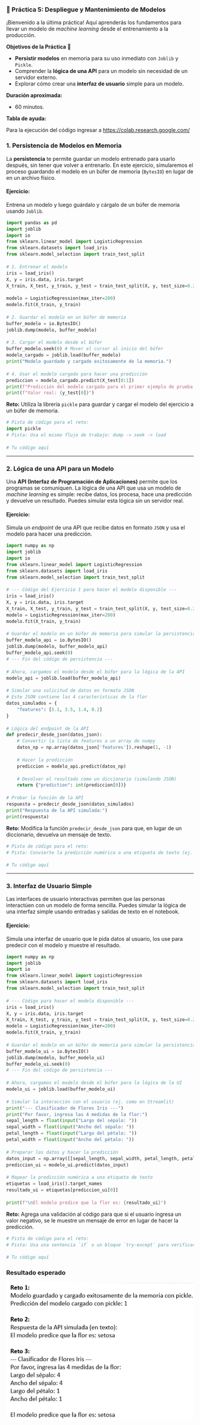 ### 🚀 Práctica 5: Despliegue y Mantenimiento de Modelos

¡Bienvenido a la última práctica\! Aquí aprenderás los fundamentos para llevar un modelo de *machine learning* desde el entrenamiento a la producción.

**Objetivos de la Práctica** 🎯

  * **Persistir modelos** en memoria para su uso inmediato con `Joblib` y `Pickle`.
  * Comprender la **lógica de una API** para un modelo sin necesidad de un servidor externo.
  * Explorar cómo crear una **interfaz de usuario** simple para un modelo.

**Duración aproximada:**
- 60 minutos.

**Tabla de ayuda:**

Para la ejecución del código ingresar a https://colab.research.google.com/ 

### **1. Persistencia de Modelos en Memoria**

La **persistencia** te permite guardar un modelo entrenado para usarlo después, sin tener que volver a entrenarlo. En este ejercicio, simularemos el proceso guardando el modelo en un búfer de memoria (`BytesIO`) en lugar de en un archivo físico.

#### **Ejercicio:**

Entrena un modelo y luego guárdalo y cárgalo de un búfer de memoria usando `Joblib`.

```python
import pandas as pd
import joblib
import io
from sklearn.linear_model import LogisticRegression
from sklearn.datasets import load_iris
from sklearn.model_selection import train_test_split

# 1. Entrenar el modelo
iris = load_iris()
X, y = iris.data, iris.target
X_train, X_test, y_train, y_test = train_test_split(X, y, test_size=0.2, random_state=42)

modelo = LogisticRegression(max_iter=200)
modelo.fit(X_train, y_train)

# 2. Guardar el modelo en un búfer de memoria
buffer_modelo = io.BytesIO()
joblib.dump(modelo, buffer_modelo)

# 3. Cargar el modelo desde el búfer
buffer_modelo.seek(0) # Mover el cursor al inicio del búfer
modelo_cargado = joblib.load(buffer_modelo)
print("Modelo guardado y cargado exitosamente de la memoria.")

# 4. Usar el modelo cargado para hacer una predicción
prediccion = modelo_cargado.predict(X_test[0:1])
print(f"Predicción del modelo cargado para el primer ejemplo de prueba: {prediccion[0]}")
print(f"Valor real: {y_test[0]}")
```

**Reto:** Utiliza la librería `pickle` para guardar y cargar el modelo del ejercicio a un búfer de memoria.

```python
# Pista de código para el reto:
import pickle
# Pista: Usa el mismo flujo de trabajo: dump -> seek -> load

# Tu código aquí
```

-----

### **2. Lógica de una API para un Modelo**

Una **API (Interfaz de Programación de Aplicaciones)** permite que los programas se comuniquen. La lógica de una API que usa un modelo de *machine learning* es simple: recibe datos, los procesa, hace una predicción y devuelve un resultado. Puedes simular esta lógica sin un servidor real.

#### **Ejercicio:**

Simula un *endpoint* de una API que recibe datos en formato `JSON` y usa el modelo para hacer una predicción.

```python
import numpy as np
import joblib
import io
from sklearn.linear_model import LogisticRegression
from sklearn.datasets import load_iris
from sklearn.model_selection import train_test_split

# --- Código del Ejercicio 1 para hacer el modelo disponible ---
iris = load_iris()
X, y = iris.data, iris.target
X_train, X_test, y_train, y_test = train_test_split(X, y, test_size=0.2, random_state=42)
modelo = LogisticRegression(max_iter=200)
modelo.fit(X_train, y_train)

# Guardar el modelo en un búfer de memoria para simular la persistencia
buffer_modelo_api = io.BytesIO()
joblib.dump(modelo, buffer_modelo_api)
buffer_modelo_api.seek(0)
# --- Fin del código de persistencia ---

# Ahora, cargamos el modelo desde el búfer para la lógica de la API
modelo_api = joblib.load(buffer_modelo_api)

# Simular una solicitud de datos en formato JSON
# Este JSON contiene las 4 características de la flor
datos_simulados = {
    "features": [5.1, 3.5, 1.4, 0.2]
}

# Lógica del endpoint de la API
def predecir_desde_json(datos_json):
    # Convertir la lista de features a un array de numpy
    datos_np = np.array(datos_json['features']).reshape(1, -1)

    # Hacer la predicción
    prediccion = modelo_api.predict(datos_np)

    # Devolver el resultado como un diccionario (simulando JSON)
    return {"prediction": int(prediccion[0])}

# Probar la función de la API
respuesta = predecir_desde_json(datos_simulados)
print("Respuesta de la API simulada:")
print(respuesta)
```

**Reto:** Modifica la función `predecir_desde_json` para que, en lugar de un diccionario, devuelva un mensaje de texto.

```python
# Pista de código para el reto:
# Pista: Convierte la predicción numérica a una etiqueta de texto (ej. "setosa").

# Tu código aquí
```

-----

### **3. Interfaz de Usuario Simple**

Las interfaces de usuario interactivas permiten que las personas interactúen con un modelo de forma sencilla. Puedes simular la lógica de una interfaz simple usando entradas y salidas de texto en el notebook.

#### **Ejercicio:**

Simula una interfaz de usuario que le pida datos al usuario, los use para predecir con el modelo y muestre el resultado.

```python
import numpy as np
import joblib
import io
from sklearn.linear_model import LogisticRegression
from sklearn.datasets import load_iris
from sklearn.model_selection import train_test_split

# --- Código para hacer el modelo disponible ---
iris = load_iris()
X, y = iris.data, iris.target
X_train, X_test, y_train, y_test = train_test_split(X, y, test_size=0.2, random_state=42)
modelo = LogisticRegression(max_iter=200)
modelo.fit(X_train, y_train)

# Guardar el modelo en un búfer de memoria para simular la persistencia
buffer_modelo_ui = io.BytesIO()
joblib.dump(modelo, buffer_modelo_ui)
buffer_modelo_ui.seek(0)
# --- Fin del código de persistencia ---

# Ahora, cargamos el modelo desde el búfer para la lógica de la UI
modelo_ui = joblib.load(buffer_modelo_ui)

# Simular la interacción con el usuario (ej. como en Streamlit)
print("--- Clasificador de Flores Iris ---")
print("Por favor, ingresa las 4 medidas de la flor:")
sepal_length = float(input("Largo del sépalo: "))
sepal_width = float(input("Ancho del sépalo: "))
petal_length = float(input("Largo del pétalo: "))
petal_width = float(input("Ancho del pétalo: "))

# Preparar los datos y hacer la predicción
datos_input = np.array([[sepal_length, sepal_width, petal_length, petal_width]])
prediccion_ui = modelo_ui.predict(datos_input)

# Mapear la predicción numérica a una etiqueta de texto
etiquetas = load_iris().target_names
resultado_ui = etiquetas[prediccion_ui[0]]

print(f"\nEl modelo predice que la flor es: {resultado_ui}")
```

**Reto:** Agrega una validación al código para que si el usuario ingresa un valor negativo, se le muestre un mensaje de error en lugar de hacer la predicción.

```python
# Pista de código para el reto:
# Pista: Usa una sentencia `if` o un bloque `try-except` para verificar la entrada.

# Tu código aquí
```
### Resultado esperado
![imagen resultado](../images/Img5.jpg)
